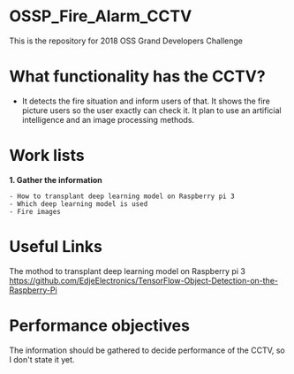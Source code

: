 # OSSP_Fire_Alarm_CCTV
This is the repository for 2018 OSS Grand Developers Challenge

# What functionality has the CCTV?
- It detects the fire situation and inform users of that. It shows the fire picture users so the user exactly can check it. It plan to use an artificial intelligence and an image processing methods.

# Work lists
<b>1. Gather the information</b>

    - How to transplant deep learning model on Raspberry pi 3
    - Which deep learning model is used
    - Fire images

# Useful Links
The mothod to transplant deep learning model on Raspberry pi 3
https://github.com/EdjeElectronics/TensorFlow-Object-Detection-on-the-Raspberry-Pi

# Performance objectives
The information should be gathered to decide performance of the CCTV, so I don't state it yet.
